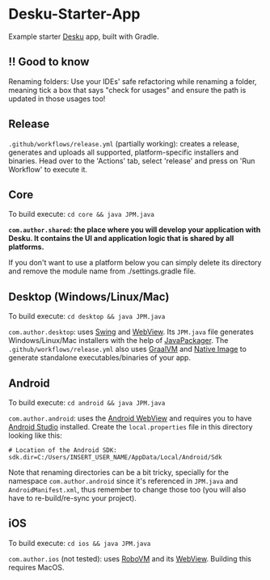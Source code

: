 # Desku-Starter-App
Example starter [Desku](https://github.com/Osiris-Team/Desku) app, built with Gradle.

## ‼️ Good to know
Renaming folders: Use your IDEs' safe refactoring while renaming a folder,
meaning tick a box that says "check for usages" and ensure the path is updated in those usages too!

## Release
`.github/workflows/release.yml` (partially working): creates a release, generates and uploads
all supported, platform-specific installers and binaries. Head over to the 'Actions' tab,
select 'release' and press on 'Run Workflow' to execute it.

## Core 

To build execute: `cd core && java JPM.java`

**`com.author.shared`: the place where you will
develop your application with Desku. It contains the UI and application logic that
is shared by all platforms.**

If you don't want to use a platform below you can simply delete its directory
and remove the module name from ./settings.gradle file.

## Desktop (Windows/Linux/Mac)

To build execute: `cd desktop && java JPM.java`

`com.author.desktop`: uses [Swing](https://de.wikipedia.org/wiki/Swing_(Java)) and [WebView](https://github.com/webview/webview_java).
Its `JPM.java` file generates Windows/Linux/Mac installers with the help of [JavaPackager](https://github.com/fvarrui/JavaPackager).
The `.github/workflows/release.yml` also uses [GraalVM](https://www.graalvm.org/) and [Native Image](https://www.graalvm.org/22.0/reference-manual/native-image/) 
to generate standalone executables/binaries of your app.

## Android

To build execute: `cd android && java JPM.java`

`com.author.android`: uses the [Android WebView](https://developer.android.com/reference/android/webkit/WebView) and requires you
to have [Android Studio](https://developer.android.com/studio) installed.
Create the `local.properties` file in this directory looking like this:
```properties
# Location of the Android SDK:
sdk.dir=C:/Users/INSERT_USER_NAME/AppData/Local/Android/Sdk
```
Note that renaming directories can be a bit tricky, specially for the namespace `com.author.android`
since it's referenced in `JPM.java` and `AndroidManifest.xml`, thus remember to
change those too (you will also have to re-build/re-sync your project).

## iOS

To build execute: `cd ios && java JPM.java`

`com.author.ios` (not tested): uses [RoboVM](https://github.com/MobiVM/robovm) and its [WebView](https://github.com/robovm/robovm-samples/blob/master/ios-no-ib/samplewebapp-no-ib/src/main/java/org/robovm/samples/samplewebapp/ui/WebViewController.java).
Building this requires MacOS.
